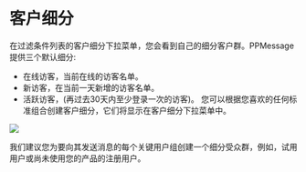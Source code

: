 # 客户细分
在过滤条件列表的客户细分下拉菜单，您会看到自己的细分客户群。PPMessage提供三个默认细分:
- 在线访客，当前在线的访客名单。
- 新访客，在当前一天新增的访客名单。
- 活跃访客，(再过去30天内至少登录一次的访客)。
您可以根据您喜欢的任何标准组合创建客户细分，它们将显示在客户细分下拉菜单中。

![](https://upload-images.jianshu.io/upload_images/12406336-e5b6c66c87ee955b.png?imageMogr2/auto-orient/strip%7CimageView2/2/w/1240)

我们建议您为要向其发送消息的每个关键用户组创建一个细分受众群，例如，试用用户或尚未使用您的产品的注册用户。
